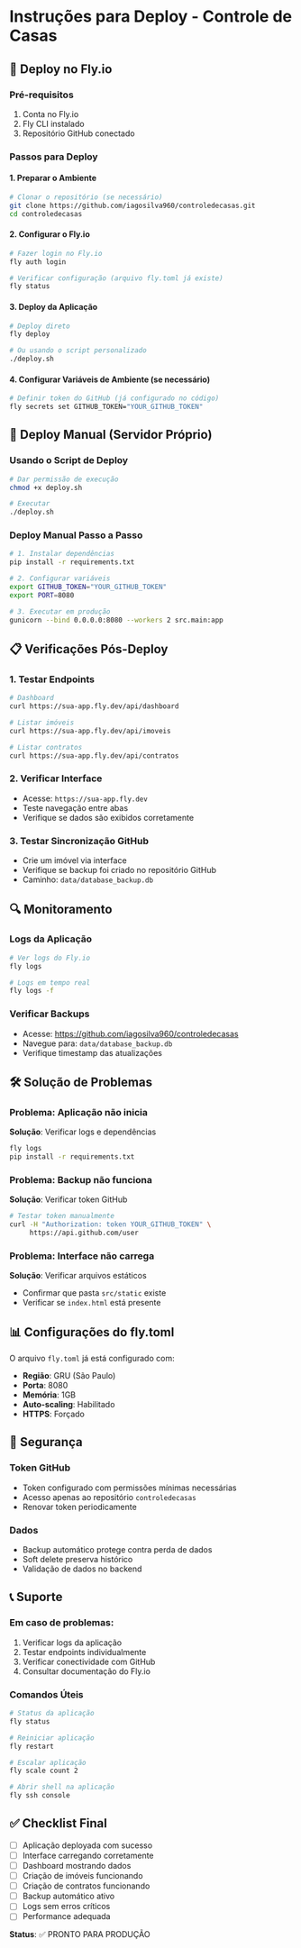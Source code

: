 # Instruções para Deploy - Controle de Casas

## 🚀 Deploy no Fly.io

### Pré-requisitos
1. Conta no Fly.io
2. Fly CLI instalado
3. Repositório GitHub conectado

### Passos para Deploy

#### 1. Preparar o Ambiente
```bash
# Clonar o repositório (se necessário)
git clone https://github.com/iagosilva960/controledecasas.git
cd controledecasas
```

#### 2. Configurar o Fly.io
```bash
# Fazer login no Fly.io
fly auth login

# Verificar configuração (arquivo fly.toml já existe)
fly status
```

#### 3. Deploy da Aplicação
```bash
# Deploy direto
fly deploy

# Ou usando o script personalizado
./deploy.sh
```

#### 4. Configurar Variáveis de Ambiente (se necessário)
```bash
# Definir token do GitHub (já configurado no código)
fly secrets set GITHUB_TOKEN="YOUR_GITHUB_TOKEN"
```

## 🔧 Deploy Manual (Servidor Próprio)

### Usando o Script de Deploy
```bash
# Dar permissão de execução
chmod +x deploy.sh

# Executar
./deploy.sh
```

### Deploy Manual Passo a Passo
```bash
# 1. Instalar dependências
pip install -r requirements.txt

# 2. Configurar variáveis
export GITHUB_TOKEN="YOUR_GITHUB_TOKEN"
export PORT=8080

# 3. Executar em produção
gunicorn --bind 0.0.0.0:8080 --workers 2 src.main:app
```

## 📋 Verificações Pós-Deploy

### 1. Testar Endpoints
```bash
# Dashboard
curl https://sua-app.fly.dev/api/dashboard

# Listar imóveis
curl https://sua-app.fly.dev/api/imoveis

# Listar contratos
curl https://sua-app.fly.dev/api/contratos
```

### 2. Verificar Interface
- Acesse: `https://sua-app.fly.dev`
- Teste navegação entre abas
- Verifique se dados são exibidos corretamente

### 3. Testar Sincronização GitHub
- Crie um imóvel via interface
- Verifique se backup foi criado no repositório GitHub
- Caminho: `data/database_backup.db`

## 🔍 Monitoramento

### Logs da Aplicação
```bash
# Ver logs do Fly.io
fly logs

# Logs em tempo real
fly logs -f
```

### Verificar Backups
- Acesse: https://github.com/iagosilva960/controledecasas
- Navegue para: `data/database_backup.db`
- Verifique timestamp das atualizações

## 🛠️ Solução de Problemas

### Problema: Aplicação não inicia
**Solução**: Verificar logs e dependências
```bash
fly logs
pip install -r requirements.txt
```

### Problema: Backup não funciona
**Solução**: Verificar token GitHub
```bash
# Testar token manualmente
curl -H "Authorization: token YOUR_GITHUB_TOKEN" \
     https://api.github.com/user
```

### Problema: Interface não carrega
**Solução**: Verificar arquivos estáticos
- Confirmar que pasta `src/static` existe
- Verificar se `index.html` está presente

## 📊 Configurações do fly.toml

O arquivo `fly.toml` já está configurado com:
- **Região**: GRU (São Paulo)
- **Porta**: 8080
- **Memória**: 1GB
- **Auto-scaling**: Habilitado
- **HTTPS**: Forçado

## 🔐 Segurança

### Token GitHub
- Token configurado com permissões mínimas necessárias
- Acesso apenas ao repositório `controledecasas`
- Renovar token periodicamente

### Dados
- Backup automático protege contra perda de dados
- Soft delete preserva histórico
- Validação de dados no backend

## 📞 Suporte

### Em caso de problemas:
1. Verificar logs da aplicação
2. Testar endpoints individualmente
3. Verificar conectividade com GitHub
4. Consultar documentação do Fly.io

### Comandos Úteis
```bash
# Status da aplicação
fly status

# Reiniciar aplicação
fly restart

# Escalar aplicação
fly scale count 2

# Abrir shell na aplicação
fly ssh console
```

## ✅ Checklist Final

- [ ] Aplicação deployada com sucesso
- [ ] Interface carregando corretamente
- [ ] Dashboard mostrando dados
- [ ] Criação de imóveis funcionando
- [ ] Criação de contratos funcionando
- [ ] Backup automático ativo
- [ ] Logs sem erros críticos
- [ ] Performance adequada

**Status**: ✅ PRONTO PARA PRODUÇÃO

